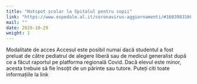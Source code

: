 ```yaml
---
title: "Hotspot școlar la Spitalul pentru copii"
link: "https://www.ospedale.al.it/coronavirus-aggiornamenti/#1603983160431-d9a7bee0-ff20"
mail: ""
date: 2020-10-29
weight: 1
---
```


Modalitate de acces
Accesul este posibil numai dacă studentul a fost preluat de către pediatrul de alegere liberă sau de medicul generalist după ce a făcut raportul pe platforma regională Covid. 
Dacă elevul este minor, acesta trebuie să fie însoțit de un părinte sau tutore. 
Puteți citi toate informațiile la link
